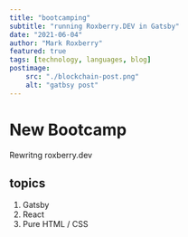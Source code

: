 ```yaml
---
title: "bootcamping"
subtitle: "running Roxberry.DEV in Gatsby"
date: "2021-06-04"
author: "Mark Roxberry"
featured: true
tags: [technology, languages, blog]
postimage: 
    src: "./blockchain-post.png"
    alt: "gatbsy post"
---
```


# New Bootcamp

Rewritng roxberry.dev

## topics

1. Gatsby
2. React
3. Pure HTML / CSS